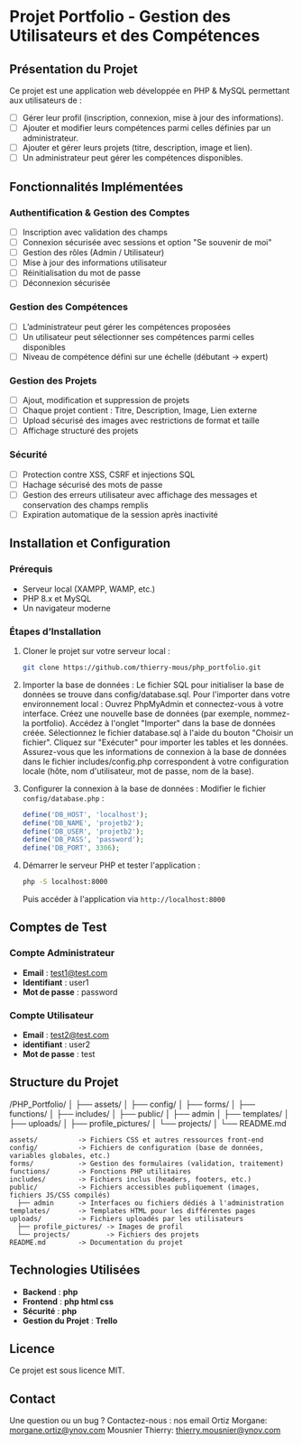 # Projet Portfolio - Gestion des Utilisateurs et des Compétences

## Présentation du Projet
Ce projet est une application web développée en PHP & MySQL permettant aux utilisateurs de :
- [ ] Gérer leur profil (inscription, connexion, mise à jour des informations).
- [ ] Ajouter et modifier leurs compétences parmi celles définies par un administrateur.
- [ ] Ajouter et gérer leurs projets (titre, description, image et lien).
- [ ] Un administrateur peut gérer les compétences disponibles.

## Fonctionnalités Implémentées

### Authentification & Gestion des Comptes
- [ ] Inscription avec validation des champs
- [ ] Connexion sécurisée avec sessions et option "Se souvenir de moi"
- [ ] Gestion des rôles (Admin / Utilisateur)
- [ ] Mise à jour des informations utilisateur
- [ ] Réinitialisation du mot de passe
- [ ] Déconnexion sécurisée

### Gestion des Compétences
- [ ] L’administrateur peut gérer les compétences proposées
- [ ] Un utilisateur peut sélectionner ses compétences parmi celles disponibles
- [ ] Niveau de compétence défini sur une échelle (débutant → expert)

### Gestion des Projets
- [ ] Ajout, modification et suppression de projets
- [ ] Chaque projet contient : Titre, Description, Image, Lien externe
- [ ] Upload sécurisé des images avec restrictions de format et taille
- [ ] Affichage structuré des projets

### Sécurité
- [ ] Protection contre XSS, CSRF et injections SQL
- [ ] Hachage sécurisé des mots de passe
- [ ] Gestion des erreurs utilisateur avec affichage des messages et conservation des champs remplis
- [ ] Expiration automatique de la session après inactivité

## Installation et Configuration

### Prérequis
- Serveur local (XAMPP, WAMP, etc.)
- PHP 8.x et MySQL
- Un navigateur moderne

### Étapes d’Installation
1. Cloner le projet sur votre serveur local :
   ```sh
   git clone https://github.com/thierry-mous/php_portfolio.git
   ```
2. Importer la base de données :
Le fichier SQL pour initialiser la base de données se trouve dans config/database.sql.
Pour l'importer dans votre environnement local :
Ouvrez PhpMyAdmin et connectez-vous à votre interface.
Créez une nouvelle base de données (par exemple, nommez-la portfolio).
Accédez à l'onglet "Importer" dans la base de données créée.
Sélectionnez le fichier database.sql à l'aide du bouton "Choisir un fichier".
Cliquez sur "Exécuter" pour importer les tables et les données.
Assurez-vous que les informations de connexion à la base de données dans le fichier includes/config.php correspondent à votre configuration locale (hôte, nom d'utilisateur, mot de passe, nom de la base).

3. Configurer la connexion à la base de données :
   Modifier le fichier `config/database.php` :
   ```php
   define('DB_HOST', 'localhost');
   define('DB_NAME', 'projetb2');
   define('DB_USER', 'projetb2');
   define('DB_PASS', 'password');
   define('DB_PORT', 3306);
   ```

4. Démarrer le serveur PHP et tester l'application :
   ```sh
   php -S localhost:8000
   ```
   Puis accéder à l'application via `http://localhost:8000`

## Comptes de Test

### Compte Administrateur
- **Email** : test1@test.com
- **Identifiant** : user1
- **Mot de passe** : password


### Compte Utilisateur
- **Email** : test2@test.com
- **identifiant** : user2
- **Mot de passe** : test

## Structure du Projet

/PHP_Portfolio/
│
├── assets/
│
├── config/
│
├── forms/
│
├── functions/
│
├── includes/
│
├── public/
│   ├── admin
│
├── templates/
│
├── uploads/
│   ├── profile_pictures/
│   └── projects/
│
└── README.md

```
assets/          -> Fichiers CSS et autres ressources front-end
config/          -> Fichiers de configuration (base de données, variables globales, etc.)
forms/           -> Gestion des formulaires (validation, traitement)
functions/       -> Fonctions PHP utilitaires
includes/        -> Fichiers inclus (headers, footers, etc.)
public/          -> Fichiers accessibles publiquement (images, fichiers JS/CSS compilés)
  ├── admin      -> Interfaces ou fichiers dédiés à l'administration
templates/       -> Templates HTML pour les différentes pages
uploads/         -> Fichiers uploadés par les utilisateurs
  ├── profile_pictures/ -> Images de profil
  └── projects/         -> Fichiers des projets
README.md        -> Documentation du projet

```

## Technologies Utilisées
- **Backend** : **php**
- **Frontend** : **php html css**
- **Sécurité** : **php**
- **Gestion du Projet** : **Trello**

## Licence
Ce projet est sous licence MIT.

## Contact
Une question ou un bug ? Contactez-nous :
nos email
Ortiz Morgane: morgane.ortiz@ynov.com
Mousnier Thierry: thierry.mousnier@ynov.com
